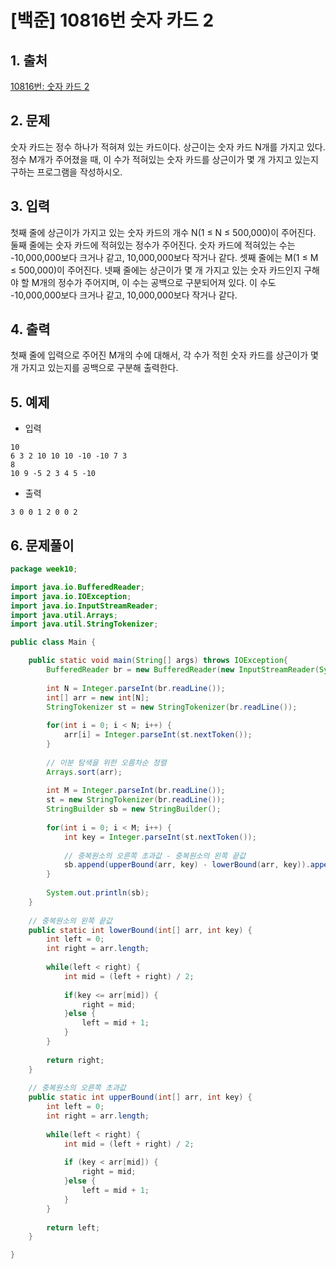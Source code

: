# [백준] 10816번 숫자 카드 2

## 1. 출처

[10816번: 숫자 카드 2](https://www.acmicpc.net/problem/10816)

## 2. 문제

숫자 카드는 정수 하나가 적혀져 있는 카드이다. 상근이는 숫자 카드 N개를 가지고 있다. 정수 M개가 주어졌을 때, 이 수가 적혀있는 숫자 카드를 상근이가 몇 개 가지고 있는지 구하는 프로그램을 작성하시오.

## 3. 입력

첫째 줄에 상근이가 가지고 있는 숫자 카드의 개수 N(1 ≤ N ≤ 500,000)이 주어진다. 둘째 줄에는 숫자 카드에 적혀있는 정수가 주어진다. 숫자 카드에 적혀있는 수는 -10,000,000보다 크거나 같고, 10,000,000보다 작거나 같다.
셋째 줄에는 M(1 ≤ M ≤ 500,000)이 주어진다. 넷째 줄에는 상근이가 몇 개 가지고 있는 숫자 카드인지 구해야 할 M개의 정수가 주어지며, 이 수는 공백으로 구분되어져 있다. 이 수도 -10,000,000보다 크거나 같고, 10,000,000보다 작거나 같다.

## 4. 출력

첫째 줄에 입력으로 주어진 M개의 수에 대해서, 각 수가 적힌 숫자 카드를 상근이가 몇 개 가지고 있는지를 공백으로 구분해 출력한다.

## 5. 예제

- 입력

```
10
6 3 2 10 10 10 -10 -10 7 3
8
10 9 -5 2 3 4 5 -10
```

- 출력

```
3 0 0 1 2 0 0 2
```

## 6. 문제풀이

```java
package week10;

import java.io.BufferedReader;
import java.io.IOException;
import java.io.InputStreamReader;
import java.util.Arrays;
import java.util.StringTokenizer;

public class Main {

	public static void main(String[] args) throws IOException{
		BufferedReader br = new BufferedReader(new InputStreamReader(System.in));
		
		int N = Integer.parseInt(br.readLine());
		int[] arr = new int[N];
		StringTokenizer st = new StringTokenizer(br.readLine());
		
		for(int i = 0; i < N; i++) {
			arr[i] = Integer.parseInt(st.nextToken());
		}
		
		// 이분 탐색을 위한 오름차순 정렬
		Arrays.sort(arr);
		
		int M = Integer.parseInt(br.readLine());
		st = new StringTokenizer(br.readLine());
		StringBuilder sb = new StringBuilder();
		
		for(int i = 0; i < M; i++) {
			int key = Integer.parseInt(st.nextToken());
			
			// 중복원소의 오른쪽 초과값 - 중복원소의 왼쪽 끝값
			sb.append(upperBound(arr, key) - lowerBound(arr, key)).append(' ');
		}
		
		System.out.println(sb);
	}
	
	// 중복원소의 왼쪽 끝값
	public static int lowerBound(int[] arr, int key) {
		int left = 0;
		int right = arr.length;
		
		while(left < right) {
			int mid = (left + right) / 2;
			
			if(key <= arr[mid]) {
				right = mid;
			}else {
				left = mid + 1;
			}
		}
		
		return right;
	}
	
	// 중복원소의 오른쪽 초과값
	public static int upperBound(int[] arr, int key) {
		int left = 0;
		int right = arr.length;
		
		while(left < right) {
			int mid = (left + right) / 2;
			
			if (key < arr[mid]) {
				right = mid;
			}else {
				left = mid + 1;
			}
		}
		
		return left;
	}

}
```
